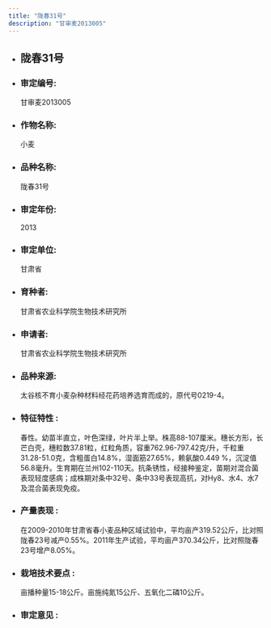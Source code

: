 ```yaml
---
title: "陇春31号"
description: "甘审麦2013005"
---
```

* ## 陇春31号
* ###  审定编号:  
   甘审麦2013005

*  ### 作物名称:  
   小麦

*   ###  品种名称: 
    陇春31号

*   ### 审定年份: 
    2013

*   ### 审定单位:  
    甘肃省

*   ### 育种者:  
    甘肃省农业科学院生物技术研究所

*   ### 申请者:  
    甘肃省农业科学院生物技术研究所

*   ### 品种来源:  
    太谷核不育小麦杂种材料经花药培养选育而成的，原代号0219-4。

*   ### 特征特性 : 
    春性。幼苗半直立，叶色深绿，叶片半上举。株高88-107厘米。穗长方形，长芒白壳，穗粒数37.81粒，红粒角质，容重762.96-797.42克/升，千粒重31.28-51.0克，含粗蛋白14.8%，湿面筋27.65%，赖氨酸0.449 %，沉淀值56.8毫升。生育期在兰州102-110天。抗条锈性，经接种鉴定，苗期对混合菌表现轻度感病；成株期对条中32号、条中33号表现高抗，对Hy8、水4、水7及混合菌表现免疫。

*   ### 产量表现 : 
    在2009-2010年甘肃省春小麦品种区域试验中，平均亩产319.52公斤，比对照陇春23号减产0.55%。2011年生产试验，平均亩产370.34公斤，比对照陇春23号增产8.05%。

*   ### 栽培技术要点 : 
    亩播种量15-18公斤。亩施纯氮15公斤、五氧化二磷10公斤。

*   ### 审定意见 : 
    
